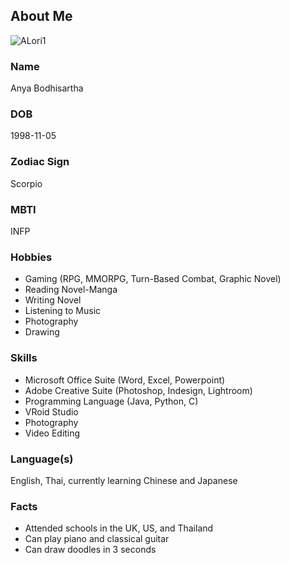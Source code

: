 ## About Me
![ALori1](https://github.com/AnyaBoo/Anya-Bodhisartha/assets/103296349/f57723a0-d026-4c6a-b15f-40f9199d98ce)

### Name
Anya Bodhisartha
### DOB
1998-11-05
### Zodiac Sign
Scorpio
### MBTI
INFP

### Hobbies 
- Gaming (RPG, MMORPG, Turn-Based Combat, Graphic Novel)
- Reading Novel-Manga
- Writing Novel  
- Listening to Music 
- Photography
- Drawing

### Skills 
- Microsoft Office Suite (Word, Excel, Powerpoint)
- Adobe Creative Suite (Photoshop, Indesign, Lightroom) 
- Programming Language (Java, Python, C) 
- VRoid Studio
- Photography 
- Video Editing

### Language(s) 
English, Thai, currently learning Chinese and Japanese

### Facts
- Attended schools in the UK, US, and Thailand
- Can play piano and classical guitar
- Can draw doodles in 3 seconds
